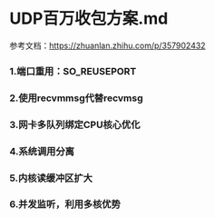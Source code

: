 # UDP百万收包方案.md

参考文档：https://zhuanlan.zhihu.com/p/357902432

### 1.端口重用：SO_REUSEPORT

### 2.使用recvmmsg代替recvmsg

### 3.网卡多队列绑定CPU核心优化

### 4.系统调用分离

### 5.内核读缓冲区扩大

### 6.并发监听，利用多核优势